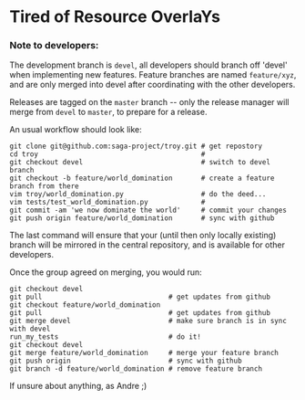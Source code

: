 
# Tired of Resource OverlaYs


### Note to developers:

The development branch is `devel`, all developers should branch off 'devel' when
implementing new features.  Feature branches are named `feature/xyz`, and are
only merged into devel after coordinating with the other developers.

Releases are tagged on the `master` branch -- only the release manager will merge
from `devel` to `master`, to prepare for a release.

An usual workflow should look like:

```
git clone git@github.com:saga-project/troy.git # get repostory
cd troy                                        # 
git checkout devel                             # switch to devel branch
git checkout -b feature/world_domination       # create a feature branch from there
vim troy/world_domination.py                   # do the deed...
vim tests/test_world_domination.py             #
git commit -am 'we now dominate the world'     # commit your changes
git push origin feature/world_domination       # sync with github
```

The last command will ensure that your (until then only locally existing) branch
will be mirrored in the central repository, and is available for other
developers.

Once the group agreed on merging, you would run:

```
git checkout devel
git pull                               # get updates from github
git checkout feature/world_domination
git pull                               # get updates from github
git merge devel                        # make sure branch is in sync with devel
run_my_tests                           # do it!
git checkout devel
git merge feature/world_domination     # merge your feature branch
git push origin                        # sync with github
git branch -d feature/world_domination # remove feature branch
```

If unsure about anything, as Andre ;)

